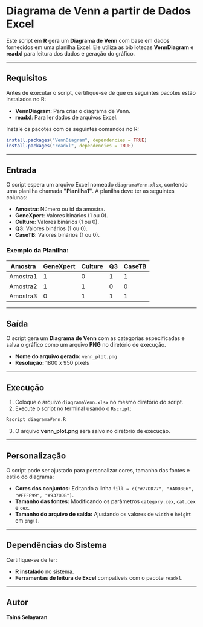 # **Diagrama de Venn a partir de Dados Excel**

Este script em **R** gera um **Diagrama de Venn** com base em dados fornecidos em uma planilha Excel. Ele utiliza as bibliotecas **VennDiagram** e **readxl** para leitura dos dados e geração do gráfico.

---

## **Requisitos**

Antes de executar o script, certifique-se de que os seguintes pacotes estão instalados no R:

- **VennDiagram**: Para criar o diagrama de Venn.  
- **readxl**: Para ler dados de arquivos Excel.

Instale os pacotes com os seguintes comandos no R:

```r
install.packages("VennDiagram", dependencies = TRUE)
install.packages("readxl", dependencies = TRUE)
```

---

## **Entrada**

O script espera um arquivo Excel nomeado `diagramaVenn.xlsx`, contendo uma planilha chamada **"Planilha1"**. A planilha deve ter as seguintes colunas:

- **Amostra**: Número ou id da amostra.
- **GeneXpert**: Valores binários (1 ou 0).
- **Culture**: Valores binários (1 ou 0).
- **Q3**: Valores binários (1 ou 0).
- **CaseTB**: Valores binários (1 ou 0).

### Exemplo da Planilha:

| Amostra  | GeneXpert | Culture | Q3 | CaseTB |
|----------|-----------|---------|----|--------|
| Amostra1 | 1         | 0       | 1  | 1      |
| Amostra2 | 1         | 1       | 0  | 0      |
| Amostra3 | 0         | 1       | 1  | 1      |

---

## **Saída**

O script gera um **Diagrama de Venn** com as categorias especificadas e salva o gráfico como um arquivo **PNG** no diretório de execução.

- **Nome do arquivo gerado:** `venn_plot.png`  
- **Resolução:** 1800 x 950 pixels

---

## **Execução**

1. Coloque o arquivo `diagramaVenn.xlsx` no mesmo diretório do script.  
2. Execute o script no terminal usando o `Rscript`:

```bash
Rscript diagramaVenn.R
```

3. O arquivo **venn_plot.png** será salvo no diretório de execução.

---

## **Personalização**

O script pode ser ajustado para personalizar cores, tamanho das fontes e estilo do diagrama:

- **Cores dos conjuntos:** Editando a linha `fill = c("#77DD77", "#ADD8E6", "#FFFF99", "#9370DB")`.  
- **Tamanho das fontes:** Modificando os parâmetros `category.cex`, `cat.cex` e `cex`.  
- **Tamanho do arquivo de saída:** Ajustando os valores de `width` e `height` em `png()`.

---

## **Dependências do Sistema**

Certifique-se de ter:

- **R instalado** no sistema.  
- **Ferramentas de leitura de Excel** compatíveis com o pacote `readxl`.

---

## **Autor**

**Tainá Selayaran**
